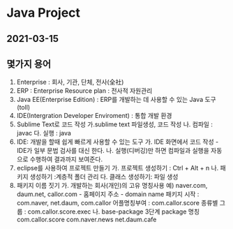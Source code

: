 # Java Project
## 2021-03-15

## 몇가지 용어
1. Enterprise : 회사, 기관, 단체, 전사(全社)
2. ERP : Enterprise Resource plan : 전사적 자원관리
3. Java EE(Enterprise Edition) : ERP를 개발하는 데 사용할 수 있는 Java 도구(toll)
4. IDE(Intergration Developer Enviroment) : 통합 개발 환경
5. Sublime Text로 코드 작성
	가.sublime text 파일생성, 코드 작성
	나. 컴파일 : javac
	다. 실행 : java
6. IDE: 개발을 할때 쉽게 빠르게 사용할 수 있는 도구
	가. IDE 화면에서 코드 작성
		- IDE가 일부 문법 검사를 대신 한다.
	나. 실행(디버깅)만 하면 컴파일과 실행을 자동으로 수행하여 결과까지 보여준다.
7. eclipse를 사용하여 프로젝트 만들기
	가. 프로젝트 생성하기 : Ctrl + Alt + n 
	나. 패키지 생성하기 :계층적 폴더 관리
	다. 클래스 생성하기: 파일 생성
8. 패키지 이름 짓기 
	가. 개발하는 회사(개인)의 고유 명칭사용
	예) naver.com, daum.net, callor.com
		- 홈페이지 주소
		- domain name
		패키지 시작 : com.naver, net.daum, com.callor
		어플명칭부여 : com.callor.score
		종류별 그룹 : com.callor.score.exec
	나. base-package
		3단계 package 명칭
			com.callor.score
			com.naver.news
			net.daum.cafe
